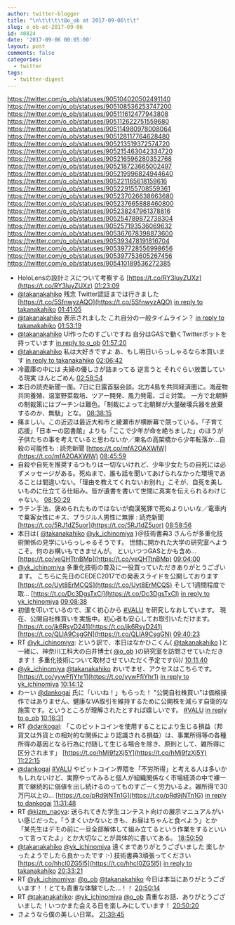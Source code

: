 ```yaml
---
author: twitter-blogger
title: "\n\t\t\t\t@o_ob at 2017-09-06\t\t"
slug: o_ob-at-2017-09-06
id: 40824
date: '2017-09-06 00:05:00'
layout: post
comments: false
categories:
  - twitter
tags:
  - twitter-digest
---
```


https://twitter.com/o_ob/statuses/905104020502491140 https://twitter.com/o_ob/statuses/905108536253747200 https://twitter.com/o_ob/statuses/905111612477943808 https://twitter.com/o_ob/statuses/905112622751559680 https://twitter.com/o_ob/statuses/905114980978008064 https://twitter.com/o_ob/statuses/905128117764628480 https://twitter.com/o_ob/statuses/905213519372574720 https://twitter.com/o_ob/statuses/905215463042334720 https://twitter.com/o_ob/statuses/905216596280352768 https://twitter.com/o_ob/statuses/905218723665002497 https://twitter.com/o_ob/statuses/905219996824944640 https://twitter.com/o_ob/statuses/905221165618159616 https://twitter.com/o_ob/statuses/905229155708559361 https://twitter.com/o_ob/statuses/905237026638663680 https://twitter.com/o_ob/statuses/905237665888460800 https://twitter.com/o_ob/statuses/905238247961378816 https://twitter.com/o_ob/statuses/905254789872738304 https://twitter.com/o_ob/statuses/905257193536069632 https://twitter.com/o_ob/statuses/905367678398873600 https://twitter.com/o_ob/statuses/905393478191816704 https://twitter.com/o_ob/statuses/905397728556998656 https://twitter.com/o_ob/statuses/905397753605267456 https://twitter.com/o_ob/statuses/905410189536272385  

*   HoloLensの設計ミスについて考察する [https://t.co/RY3luyZUXz](https://t.co/RY3luyZUXz) [01:23:09](https://twitter.com/o_ob/statuses/905104020502491140)
*   [@takanakahiko](https://twitter.com/takanakahiko) 残念 Twitter認証までは行きました [https://t.co/5SfnwyzAQO](https://t.co/5SfnwyzAQO) [in reply to takanakahiko](https://twitter.com/takanakahiko/statuses/905107111473844224) [01:41:05](https://twitter.com/o_ob/statuses/905108536253747200)
*   [@takanakahiko](https://twitter.com/takanakahiko) 表示されました これ自分の一般タイムライン？ [in reply to takanakahiko](https://twitter.com/takanakahiko/statuses/905109801260130304) [01:53:19](https://twitter.com/o_ob/statuses/905111612477943808)
*   [@takanakahiko](https://twitter.com/takanakahiko) UI作ったのすごいですね 自分はGASで動くTwitterボットを持っています [in reply to o_ob](https://twitter.com/o_ob/statuses/905111612477943808) [01:57:20](https://twitter.com/o_ob/statuses/905112622751559680)
*   [@takanakahiko](https://twitter.com/takanakahiko) 私は大好きですよ あ、もし明日いらっしゃるなら本買います [in reply to takanakahiko](https://twitter.com/takanakahiko/statuses/905114150631751680) [02:06:42](https://twitter.com/o_ob/statuses/905114980978008064)
*   冷蔵庫の中には 夫婦の優しさが詰まってる 逆言うと それぐらい放置している現実 ほんとごめん [02:58:54](https://twitter.com/o_ob/statuses/905128117764628480)
*   本日の読売新聞一面。7日に日露首脳会談。北方4島を共同経済圏に。海産物共同養殖、温室野菜栽培、ツアー開発、風力発電、ゴミ対策。 一方で北朝鮮の制裁策にはプーチンは難色。「制裁によって北朝鮮が大量破壊兵器を放棄するのか、無駄」とな。 [08:38:15](https://twitter.com/o_ob/statuses/905213519372574720)
*   痛ましい。この近辺は最近大和市と綾瀬市が横断幕で競っている。「子育て応援」「日本一の図書館」よりも「ここで少年が命を絶ちました」のほうが子供たちの事を考えていると思わないか／東名の高架橋から少年転落か…自殺の可能性も : 読売新聞 [https://t.co/mfA2OAXWlW](https://t.co/mfA2OAXWlW) [08:45:59](https://twitter.com/o_ob/statuses/905215463042334720)
*   自殺や自死を推奨するつもりは一切ないけれど、少年少女たちの自死には必ずメッセージがある。死ぬまで、誰も話を聞いてあげられなかった環境であることは間違いない。「理由を教えてくれないお別れ」こそが、自死を美しいものに仕立てる仕組み。皆が遺書を書いて世間に真実を伝えられるわけじゃない。 [08:50:29](https://twitter.com/o_ob/statuses/905216596280352768)
*   ラテン手法、褒められたものではないが痴漢冤罪で死ぬよりいいな／電車内で乗客女性にキス、ブラジル人男性に無罪 : 読売新聞 [https://t.co/5RJ1dZ5uor](https://t.co/5RJ1dZ5uor) [08:58:56](https://twitter.com/o_ob/statuses/905218723665002497)
*   本日は{ [@takanakahiko](https://twitter.com/takanakahiko) [@yk_ichinomiya](https://twitter.com/yk_ichinomiya) }＠技術書典3 さんらが多重化技術関係の見学にいらっしゃるそうです。 世間に開かれた大学の研究室へようこそ。何のお構いもできませんが。 といいつつGASとかも含め… [https://t.co/veQHTtnBMp](https://t.co/veQHTtnBMp) [09:04:00](https://twitter.com/o_ob/statuses/905219996824944640)
*   [@yk_ichinomiya](https://twitter.com/yk_ichinomiya) 多重化技術の普及に一役買っていただきありがとうございます。 こちらに先日のCEDEC2017での発表スライドを公開しております [https://t.co/Uyt8ErMCQS](https://t.co/Uyt8ErMCQS) そして1週間程度で取… [https://t.co/Dc3DgsTxCl](https://t.co/Dc3DgsTxCl) [in reply to yk_ichinomiya](https://twitter.com/yk_ichinomiya/statuses/899892428341075969) [09:08:38](https://twitter.com/o_ob/statuses/905221165618159616)
*   初値を叩いているので、潔く初心から [#VALU](https://twitter.com/search?q=%23VALU&src=hash) を研究しなおしています。 現在、公開自社株買いを実施中。初心者も安心してお取引いただけます。 [https://t.co/jk6RsyD241](https://t.co/jk6RsyD241) [https://t.co/QLlA9CsgGN](https://t.co/QLlA9CsgGN) [09:40:23](https://twitter.com/o_ob/statuses/905229155708559361)
*   RT [@yk_ichinomiya](https://twitter.com/yk_ichinomiya): という訳で、本日はなかひこくん( [@takanakahiko](https://twitter.com/takanakahiko) )と一緒に、神奈川工科大の白井博士( [@o_ob](https://twitter.com/o_ob) )の研究室を訪問させていただきます！ 多重化技術について取材させていただく予定です(ϋ)/ [10:11:40](https://twitter.com/o_ob/statuses/905237026638663680)
*   [@yk_ichinomiya](https://twitter.com/yk_ichinomiya) [@takanakahiko](https://twitter.com/takanakahiko) おいでませ、アクセスはこちらです。 [https://t.co/yywFfjYhr1](https://t.co/yywFfjYhr1) [in reply to yk_ichinomiya](https://twitter.com/yk_ichinomiya/statuses/905233319033372672) [10:14:12](https://twitter.com/o_ob/statuses/905237665888460800)
*   わーい [@dankogai](https://twitter.com/dankogai) 氏に「いいね！」もらった！ "公開自社株買い"は価格操作ではありません、健康なVA取引を維持するために公開株を減らす自衛的な施策です。というところが理解されたとすれば嬉しいです。 [#VALU](https://twitter.com/search?q=%23VALU&src=hash) [in reply to o_ob](https://twitter.com/o_ob/statuses/905229155708559361) [10:16:31](https://twitter.com/o_ob/statuses/905238247961378816)
*   RT [@dankogai](https://twitter.com/dankogai): 「このビットコインを使用することにより生じる損益（邦貨又は外貨との相対的な関係により認識される損益）は、事業所得等の各種所得の基因となる行為に付随して生じる場合を除き、原則として、雑所得に区分されます」 [https://t.co/hMi9fzXj5Y](https://t.co/hMi9fzXj5Y) [11:22:15](https://twitter.com/o_ob/statuses/905254789872738304)
*   [@dankogai](https://twitter.com/dankogai) [#VALU](https://twitter.com/search?q=%23VALU&src=hash) やビットコイン界隈を「不労所得」と考える人は多いかもしれないけど、実際やってみると個人が組織関係なく市場経済の中で裸一貫で継続的に価値を出し続けるのってものすごーく労力いるよ。雑所得で30万円以上の… [https://t.co/pRd9jNTn1G](https://t.co/pRd9jNTn1G) [in reply to dankogai](https://twitter.com/dankogai/statuses/905251205944713216) [11:31:48](https://twitter.com/o_ob/statuses/905257193536069632)
*   RT [@kizm_naoya](https://twitter.com/kizm_naoya): 送られてきた学生コンテスト向けの展示マニュアルがいい感じだった。「うまくいかないときも、お昼はちゃんと食べよう」とか「某先生はデモの前に一旦全部解体して組み立てるという作業をするといいって言ってたよ」とか大切なことが具体的に書いてある。 [18:50:50](https://twitter.com/o_ob/statuses/905367678398873600)
*   [@takanakahiko](https://twitter.com/takanakahiko) [@yk_ichinomiya](https://twitter.com/yk_ichinomiya) 遠くまでありがとうございました 楽しかったようでしたら良かったです :-) 技術書典3頑張ってください [https://t.co/hhcI0ZG5I5](https://t.co/hhcI0ZG5I5) [in reply to takanakahiko](https://twitter.com/takanakahiko/statuses/905285166037389312) [20:33:21](https://twitter.com/o_ob/statuses/905393478191816704)
*   RT [@yk_ichinomiya](https://twitter.com/yk_ichinomiya): [@o_ob](https://twitter.com/o_ob) [@takanakahiko](https://twitter.com/takanakahiko) 今日は本当にありがとうございます！！とても貴重な体験でした…！！ [20:50:14](https://twitter.com/o_ob/statuses/905397728556998656)
*   RT [@takanakahiko](https://twitter.com/takanakahiko): [@yk_ichinomiya](https://twitter.com/yk_ichinomiya) [@o_ob](https://twitter.com/o_ob) 貴重なお話、ありがとうございました！いつかまた会える日を楽しみにしています！ [20:50:20](https://twitter.com/o_ob/statuses/905397753605267456)
*   さようなら僕の美しい日常。 [21:39:45](https://twitter.com/o_ob/statuses/905410189536272385)